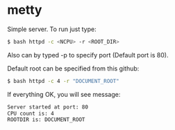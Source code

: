 # metty
Simple server.
To run just type: 
```sh
$ bash httpd -c <NCPU> -r <ROOT_DIR>
```
Also can by typed -p <PORT> to specify port (Default port is 80).

Default root can be specified from this github:
```sh
$ bash httpd -c 4 -r "DOCUMENT_ROOT"
```
If everything OK, you will see message:
```sh
Server started at port: 80
CPU count is: 4
ROOTDIR is: DOCUMENT_ROOT
```
